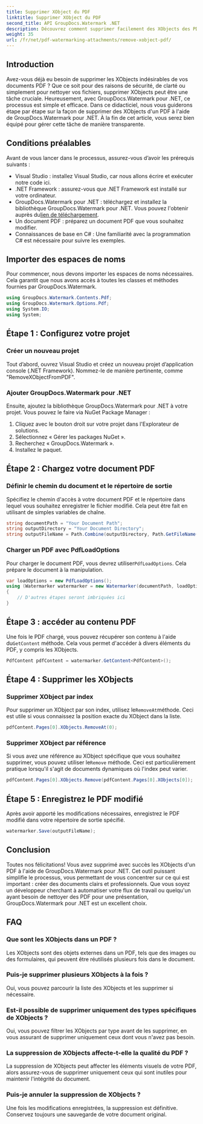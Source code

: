 ```yaml
---
title: Supprimer XObject du PDF
linktitle: Supprimer XObject du PDF
second_title: API GroupDocs.Watermark .NET
description: Découvrez comment supprimer facilement des XObjects des PDF à l'aide de GroupDocs.Watermark pour .NET grâce à notre didacticiel complet étape par étape.
weight: 35
url: /fr/net/pdf-watermarking-attachments/remove-xobject-pdf/
---
```

## Introduction
Avez-vous déjà eu besoin de supprimer les XObjects indésirables de vos documents PDF ? Que ce soit pour des raisons de sécurité, de clarté ou simplement pour nettoyer vos fichiers, supprimer XObjects peut être une tâche cruciale. Heureusement, avec GroupDocs.Watermark pour .NET, ce processus est simple et efficace. Dans ce didacticiel, nous vous guiderons étape par étape sur la façon de supprimer des XObjects d'un PDF à l'aide de GroupDocs.Watermark pour .NET. À la fin de cet article, vous serez bien équipé pour gérer cette tâche de manière transparente.
## Conditions préalables
Avant de vous lancer dans le processus, assurez-vous d’avoir les prérequis suivants :
- Visual Studio : installez Visual Studio, car nous allons écrire et exécuter notre code ici.
- .NET Framework : assurez-vous que .NET Framework est installé sur votre ordinateur.
-  GroupDocs.Watermark pour .NET : téléchargez et installez la bibliothèque GroupDocs.Watermark pour .NET. Vous pouvez l'obtenir auprès du[lien de téléchargement](https://releases.groupdocs.com/Watermark/net/).
- Un document PDF : préparez un document PDF que vous souhaitez modifier.
- Connaissances de base en C# : Une familiarité avec la programmation C# est nécessaire pour suivre les exemples.
## Importer des espaces de noms
Pour commencer, nous devons importer les espaces de noms nécessaires. Cela garantit que nous avons accès à toutes les classes et méthodes fournies par GroupDocs.Watermark.
```csharp
using GroupDocs.Watermark.Contents.Pdf;
using GroupDocs.Watermark.Options.Pdf;
using System.IO;
using System;
```
## Étape 1 : Configurez votre projet
### Créer un nouveau projet
Tout d’abord, ouvrez Visual Studio et créez un nouveau projet d’application console (.NET Framework). Nommez-le de manière pertinente, comme "RemoveXObjectFromPDF".
### Ajouter GroupDocs.Watermark pour .NET
Ensuite, ajoutez la bibliothèque GroupDocs.Watermark pour .NET à votre projet. Vous pouvez le faire via NuGet Package Manager :
1. Cliquez avec le bouton droit sur votre projet dans l'Explorateur de solutions.
2. Sélectionnez « Gérer les packages NuGet ».
3. Recherchez « GroupDocs.Watermark ».
4. Installez le paquet.
## Étape 2 : Chargez votre document PDF
### Définir le chemin du document et le répertoire de sortie
Spécifiez le chemin d'accès à votre document PDF et le répertoire dans lequel vous souhaitez enregistrer le fichier modifié. Cela peut être fait en utilisant de simples variables de chaîne.
```csharp
string documentPath = "Your Document Path";
string outputDirectory = "Your Document Directory";
string outputFileName = Path.Combine(outputDirectory, Path.GetFileName(documentPath));
```
### Charger un PDF avec PdfLoadOptions
 Pour charger le document PDF, vous devrez utiliser`PdfLoadOptions`. Cela prépare le document à la manipulation.
```csharp
var loadOptions = new PdfLoadOptions();
using (Watermarker watermarker = new Watermarker(documentPath, loadOptions))
{
    // D'autres étapes seront imbriquées ici
}
```
## Étape 3 : accéder au contenu PDF
 Une fois le PDF chargé, vous pouvez récupérer son contenu à l'aide du`GetContent` méthode. Cela vous permet d'accéder à divers éléments du PDF, y compris les XObjects.
```csharp
PdfContent pdfContent = watermarker.GetContent<PdfContent>();
```
## Étape 4 : Supprimer les XObjects
### Supprimer XObject par index
 Pour supprimer un XObject par son index, utilisez le`RemoveAt`méthode. Ceci est utile si vous connaissez la position exacte du XObject dans la liste.
```csharp
pdfContent.Pages[0].XObjects.RemoveAt(0);
```
### Supprimer XObject par référence
 Si vous avez une référence au XObject spécifique que vous souhaitez supprimer, vous pouvez utiliser le`Remove` méthode. Ceci est particulièrement pratique lorsqu'il s'agit de documents dynamiques où l'index peut varier.
```csharp
pdfContent.Pages[0].XObjects.Remove(pdfContent.Pages[0].XObjects[0]);
```
## Étape 5 : Enregistrez le PDF modifié
Après avoir apporté les modifications nécessaires, enregistrez le PDF modifié dans votre répertoire de sortie spécifié.
```csharp
watermarker.Save(outputFileName);
```
## Conclusion
Toutes nos félicitations! Vous avez supprimé avec succès les XObjects d'un PDF à l'aide de GroupDocs.Watermark pour .NET. Cet outil puissant simplifie le processus, vous permettant de vous concentrer sur ce qui est important : créer des documents clairs et professionnels. Que vous soyez un développeur cherchant à automatiser votre flux de travail ou quelqu'un ayant besoin de nettoyer des PDF pour une présentation, GroupDocs.Watermark pour .NET est un excellent choix.
## FAQ
### Que sont les XObjects dans un PDF ?
Les XObjects sont des objets externes dans un PDF, tels que des images ou des formulaires, qui peuvent être réutilisés plusieurs fois dans le document.
### Puis-je supprimer plusieurs XObjects à la fois ?
Oui, vous pouvez parcourir la liste des XObjects et les supprimer si nécessaire.
### Est-il possible de supprimer uniquement des types spécifiques de XObjects ?
Oui, vous pouvez filtrer les XObjects par type avant de les supprimer, en vous assurant de supprimer uniquement ceux dont vous n'avez pas besoin.
### La suppression de XObjects affecte-t-elle la qualité du PDF ?
La suppression de XObjects peut affecter les éléments visuels de votre PDF, alors assurez-vous de supprimer uniquement ceux qui sont inutiles pour maintenir l'intégrité du document.
### Puis-je annuler la suppression de XObjects ?
Une fois les modifications enregistrées, la suppression est définitive. Conservez toujours une sauvegarde de votre document original.